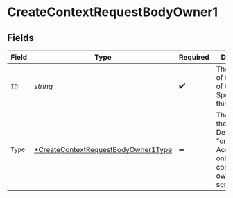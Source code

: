 # CreateContextRequestBodyOwner1


## Fields

| Field                                                                                                  | Type                                                                                                   | Required                                                                                               | Description                                                                                            | Example                                                                                                |
| ------------------------------------------------------------------------------------------------------ | ------------------------------------------------------------------------------------------------------ | ------------------------------------------------------------------------------------------------------ | ------------------------------------------------------------------------------------------------------ | ------------------------------------------------------------------------------------------------------ |
| `ID`                                                                                                   | *string*                                                                                               | :heavy_check_mark:                                                                                     | The unique ID of the owner of the context. Specify either this or slug.                                |                                                                                                        |
| `Type`                                                                                                 | [*CreateContextRequestBodyOwner1Type](../../models/operations/createcontextrequestbodyowner1type.md)   | :heavy_minus_sign:                                                                                     | The type of the owner. Defaults to "organization". Accounts are only used as context owners in server. | organization                                                                                           |